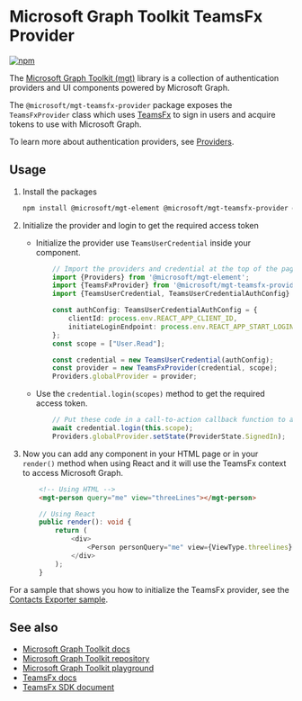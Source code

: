 # Microsoft Graph Toolkit TeamsFx Provider

[![npm](https://img.shields.io/npm/v/@microsoft/mgt-teamsfx-provider?style=for-the-badge)](https://www.npmjs.com/package/@microsoft/mgt-teamsfx-provider)

The [Microsoft Graph Toolkit (mgt)](https://aka.ms/mgt) library is a collection of authentication providers and UI components powered by Microsoft Graph. 

The `@microsoft/mgt-teamsfx-provider` package exposes the `TeamsFxProvider` class which uses [TeamsFx](https://www.npmjs.com/package/@microsoft/teamsfx) to sign in users and acquire tokens to use with Microsoft Graph.

To learn more about authentication providers, see [Providers](./providers.md).

## Usage

1. Install the packages

    ```bash
    npm install @microsoft/mgt-element @microsoft/mgt-teamsfx-provider @microsoft/teamsfx
    ```

1. Initialize the provider and login to get the required access token

    - Initialize the provider use `TeamsUserCredential` inside your component.

        ```ts
            // Import the providers and credential at the top of the page
            import {Providers} from '@microsoft/mgt-element';
            import {TeamsFxProvider} from '@microsoft/mgt-teamsfx-provider';
            import {TeamsUserCredential, TeamsUserCredentialAuthConfig} from "@microsoft/teamsfx";

            const authConfig: TeamsUserCredentialAuthConfig = {
                clientId: process.env.REACT_APP_CLIENT_ID,
                initiateLoginEndpoint: process.env.REACT_APP_START_LOGIN_PAGE_URL,
            };
            const scope = ["User.Read"];

            const credential = new TeamsUserCredential(authConfig);
            const provider = new TeamsFxProvider(credential, scope);
            Providers.globalProvider = provider;
        ```

    - Use the `credential.login(scopes)` method to get the required access token.

        ```ts
            // Put these code in a call-to-action callback function to avoid browser blocking automatically showing up pop-ups. 
            await credential.login(this.scope);
            Providers.globalProvider.setState(ProviderState.SignedIn);
        ```

1. Now you can add any component in your HTML page or in your `render()` method when using React and it will use the TeamsFx context to access Microsoft Graph.

    ```html
        <!-- Using HTML -->
        <mgt-person query="me" view="threeLines"></mgt-person>
    ```

    ```ts
        // Using React
        public render(): void {
            return (
                <div>
                    <Person personQuery="me" view={ViewType.threelines}></Person>
                </div>
            );
        }
    ```

For a sample that shows you how to initialize the TeamsFx provider, see the [Contacts Exporter sample](https://github.com/OfficeDev/TeamsFx-Samples/tree/dev/hello-world-tab-with-backend).

## See also
* [Microsoft Graph Toolkit docs](https://aka.ms/mgt-docs)
* [Microsoft Graph Toolkit repository](https://aka.ms/mgt)
* [Microsoft Graph Toolkit playground](https://mgt.dev)
* [TeamsFx docs](https://aka.ms/teamsfx-docs)
* [TeamsFx SDK document](https://learn.microsoft.com/microsoftteams/platform/toolkit/teamsfx-sdk)